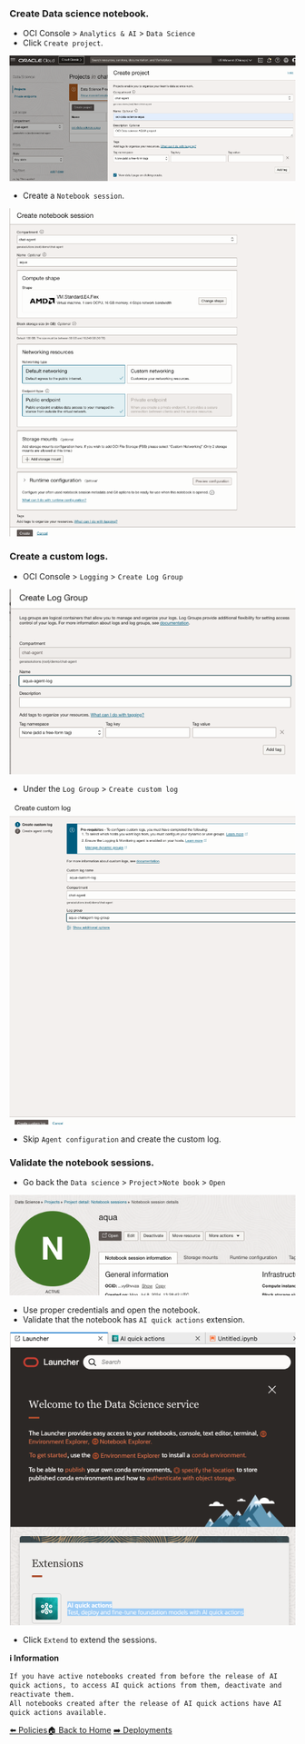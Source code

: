 ### Create Data science notebook.

- OCI Console > `Analytics & AI` > `Data Science`
- Click `Create project`.

![](images/ds_project.png)

- Create a `Notebook session`.

![](images/notebook1.png)


### Create a custom logs.
- OCI Console > `Logging` > `Create Log Group`

![](images/create_loggroup.png)

- Under the `Log Group` > `Create custom log`

![](images/create_custom_log.png)
- Skip `Agent configuration` and create the custom log.

### Validate the notebook sessions.

- Go back the `Data science` > `Project`>`Note book` > `Open`

![](images/open_nb.png)

- Use proper credentials and open the notebook.
- Validate that the notebook has `AI quick actions` extension.

![](images/aqua_extension.png)

- Click `Extend` to extend the sessions.

**ℹ️ Information**

```shell
If you have active notebooks created from before the release of AI quick actions, to access AI quick actions from them, deactivate and reactivate them. 
All notebooks created after the release of AI quick actions have AI quick actions available.
```

[⬅️ Policies](policies.md)[🏠 Back to Home](../README.md) [➡️ Deployments](deployments.md)
